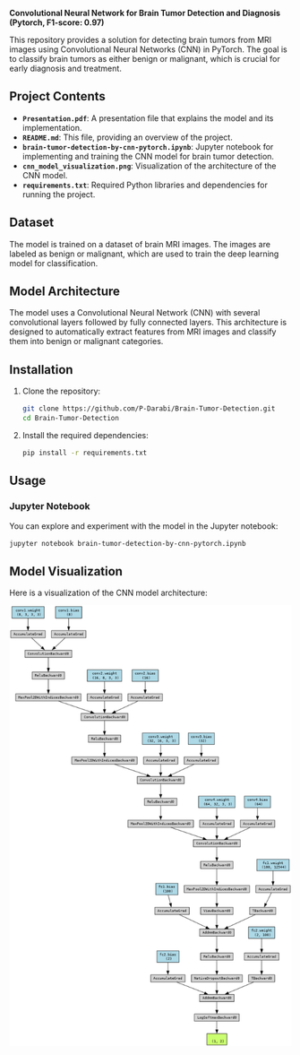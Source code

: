 **Convolutional Neural Network for Brain Tumor Detection and Diagnosis (Pytorch, F1-score: 0.97)**


This repository provides a solution for detecting brain tumors from MRI images using Convolutional Neural Networks (CNN) in PyTorch. The goal is to classify brain tumors as either benign or malignant, which is crucial for early diagnosis and treatment.

## Project Contents

- **`Presentation.pdf`**: A presentation file that explains the model and its implementation.
- **`README.md`**: This file, providing an overview of the project.
- **`brain-tumor-detection-by-cnn-pytorch.ipynb`**: Jupyter notebook for implementing and training the CNN model for brain tumor detection.
- **`cnn_model_visualization.png`**: Visualization of the architecture of the CNN model.
- **`requirements.txt`**: Required Python libraries and dependencies for running the project.

## Dataset

The model is trained on a dataset of brain MRI images. The images are labeled as benign or malignant, which are used to train the deep learning model for classification.

## Model Architecture

The model uses a Convolutional Neural Network (CNN) with several convolutional layers followed by fully connected layers. This architecture is designed to automatically extract features from MRI images and classify them into benign or malignant categories.

## Installation

1. Clone the repository:

    ```bash
    git clone https://github.com/P-Darabi/Brain-Tumor-Detection.git
    cd Brain-Tumor-Detection
    ```

2. Install the required dependencies:

    ```bash
    pip install -r requirements.txt
    ```

## Usage

### Jupyter Notebook

You can explore and experiment with the model in the Jupyter notebook:

```bash
jupyter notebook brain-tumor-detection-by-cnn-pytorch.ipynb
```

## Model Visualization

Here is a visualization of the CNN model architecture:

![CNN Model Visualization](cnn_model_visualization.png)


